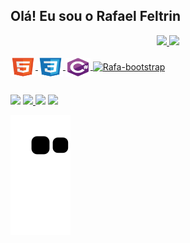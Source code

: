 ## Olá! Eu sou o Rafael Feltrin

<div align="center">
  <a href="https://github.com/rafafeltrin">
  <img height="180em" src="https://github-readme-stats.vercel.app/api?username=rafafeltrin&show_icons=true&theme=tokyonight&include_all_commits=true&count_private=true"/>
  <img height="180em" src="https://github-readme-stats.vercel.app/api/top-langs/?username=rafafeltrin&layout=compact&langs_count=7&theme=tokyonight"/>
</div>
<div style="display: inline_block"><br>
  <img align="center" alt="Rafa-HTML" height="30" width="40" src="https://raw.githubusercontent.com/devicons/devicon/master/icons/html5/html5-original.svg">
  <img align="center" alt="Rafa-CSS" height="30" width="40" src="https://raw.githubusercontent.com/devicons/devicon/master/icons/css3/css3-original.svg">
  <img align="center" alt="Rafa-Csharp" height="30" width="40" src="https://raw.githubusercontent.com/devicons/devicon/master/icons/csharp/csharp-original.svg">
  <img align="center" alt="Rafa-bootstrap" height="30" width="40" src="https://cdn.jsdelivr.net/gh/devicons/devicon/icons/bootstrap/bootstrap-plain.svg">
</div>
  
  ##
 
<div> 
  <a href="https://instagram.com/rafaellfeltrin" target="_blank"><img src="https://img.shields.io/badge/-Instagram-%23E4405F?style=for-the-badge&logo=instagram&logoColor=white" target="_blank"></a>
 <a href="https://discord.gg/QKvAECy2" target="_blank"><img src="https://img.shields.io/badge/Discord-7289DA?style=for-the-badge&logo=discord&logoColor=white" target="_blank"</a> 
  <a href = "mailto:rafaelfl.rocha.feltrin@gmail.com"><img src="https://img.shields.io/badge/-Gmail-%23333?style=for-the-badge&logo=gmail&logoColor=white" target="_blank"></a>
  <a href="" target="_blank"><img src="https://img.shields.io/badge/-LinkedIn-%230077B5?style=for-the-badge&logo=linkedin&logoColor=white" target="_blank"></a> 
   
   ![Snake animation](https://github.com/rafafeltrin/rafafeltrin/blob/output/github-contribution-grid-snake.svg)
   
</div>
